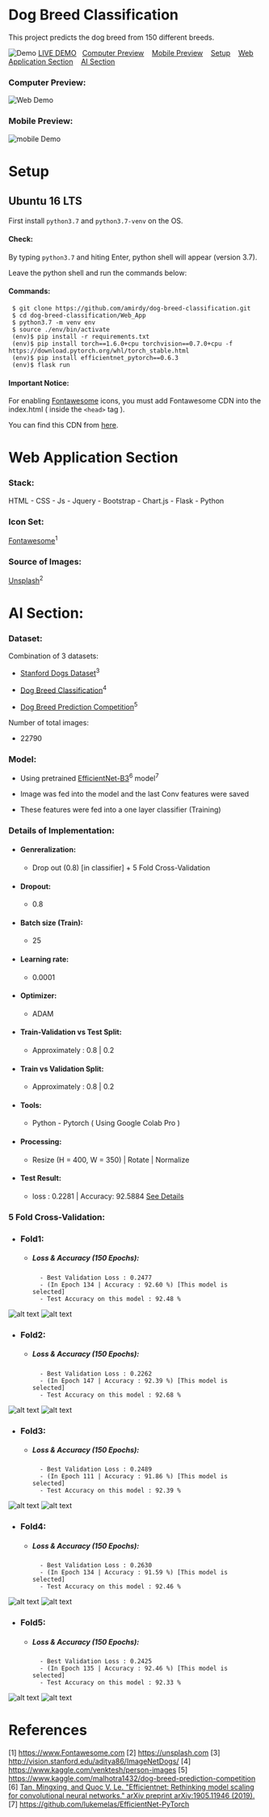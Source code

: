 # Dog Breed Classification

This project predicts  the dog breed from 150 different breeds.

![Demo](README_Files/Demo.png)
<ins>[LIVE DEMO]()</ins>&nbsp;&nbsp;&nbsp;<ins>[Computer Preview](#computer-preview)</ins>&nbsp;&nbsp;&nbsp;
<ins>[Mobile Preview](#mobile-preview)</ins>&nbsp;&nbsp;&nbsp;
<ins>[Setup](#Setup)</ins>&nbsp;&nbsp;&nbsp;
<ins>[Web Application Section](#web-application-section)</ins>&nbsp;&nbsp;&nbsp;
<ins>[AI Section](#ai-section)</ins>
&nbsp;&nbsp;&nbsp;
### Computer Preview: 
![Web Demo](README_Files/web.gif)

### Mobile Preview:
![mobile Demo](README_Files/mobile.gif)

# Setup
## Ubuntu 16 LTS
First install `python3.7` and `python3.7-venv` on the OS.

#### Check:

By typing `python3.7` and hiting Enter, python shell will appear (version 3.7).

Leave the python shell and run the commands below:

#### Commands:

```
 $ git clone https://github.com/amirdy/dog-breed-classification.git 
 $ cd dog-breed-classification/Web_App
 $ python3.7 -m venv env 
 $ source ./env/bin/activate
 (env)$ pip install -r requirements.txt
 (env)$ pip install torch==1.6.0+cpu torchvision==0.7.0+cpu -f https://download.pytorch.org/whl/torch_stable.html
 (env)$ pip install efficientnet_pytorch==0.6.3
 (env)$ flask run
 ```
 #### Important Notice: 
 For enabling [Fontawesome](https://www.Fontawesome.com) icons, you must add Fontawesome CDN into the index.html ( inside the `<head>` tag ).
 
 You can find this CDN from [here](https://fontawesome.com/account/cdn).
# Web Application Section 
  
### Stack:

HTML - CSS - Js - Jquery - Bootstrap - Chart.js - Flask - Python 

### Icon Set:
[Fontawesome](https://www.Fontawesome.com)<sup>1</sup>

### Source of Images: 
[Unsplash](https://unsplash.com/)<sup>2</sup>

# AI Section: 

### Dataset:

Combination of 3 datasets:

- [Stanford Dogs Dataset](http://vision.stanford.edu/aditya86/ImageNetDogs/)<sup>3</sup>

- [Dog Breed Classification](https://www.kaggle.com/venktesh/person-images)<sup>4</sup>

- [Dog Breed Prediction Competition](https://www.kaggle.com/malhotra1432/dog-breed-prediction-competition)<sup>5</sup>

Number of total images:
- 22790

### Model:
- Using pretrained [EfficientNet-B3](https://arxiv.org/abs/1905.11946)<sup>6</sup> model<sup>7</sup>

- Image was fed into the model and the last Conv features were saved

- These features were fed into a one layer classifier (Training)

### Details of Implementation:
- #### Genreralization: 
   - Drop out (0.8) \[in classifier\] + 5 Fold Cross-Validation
- #### Dropout: 
   - 0.8
- #### Batch size (Train): 
   - 25 
- #### Learning rate: 
   - 0.0001
- #### Optimizer: 
   - ADAM
- #### Train-Validation vs Test Split: 
   - Approximately : 0.8 | 0.2 
- #### Train vs Validation Split: 
   - Approximately : 0.8 | 0.2 
- #### Tools: 
   - Python - Pytorch ( Using Google Colab Pro )
- #### Processing: 
   - Resize (H = 400, W = 350) | Rotate | Normalize
- #### Test Result: 
   - loss : 0.2281  | Accuracy: 92.5884 <ins>[See Details](README_Files/Test_Acc.txt)</ins>

### 5 Fold Cross-Validation:

- ### Fold1:
  - ##### Loss & Accuracy (150 Epochs):
          - Best Validation Loss : 0.2477
          - (In Epoch 134 | Accuracy : 92.60 %) [This model is selected]
          - Test Accuracy on this model : 92.48 %

![alt text](README_Files/loss1.png) ![alt text](README_Files/acc1.png)
- ### Fold2:
  - ##### Loss & Accuracy (150 Epochs):
          - Best Validation Loss : 0.2262
          - (In Epoch 147 | Accuracy : 92.39 %) [This model is selected]  
          - Test Accuracy on this model : 92.68 %
![alt text](README_Files/loss2.png) ![alt text](README_Files/acc2.png)
- ### Fold3:
  - ##### Loss & Accuracy (150 Epochs):
          - Best Validation Loss : 0.2489
          - (In Epoch 111 | Accuracy : 91.86 %) [This model is selected]
          - Test Accuracy on this model : 92.39 %
![alt text](README_Files/loss3.png) ![alt text](README_Files/acc3.png)
- ### Fold4:
  - ##### Loss & Accuracy (150 Epochs):
          - Best Validation Loss : 0.2630
          - (In Epoch 134 | Accuracy : 91.59 %) [This model is selected]
          - Test Accuracy on this model : 92.46 %
![alt text](README_Files/loss4.png) ![alt text](README_Files/acc4.png)
- ### Fold5:
  - ##### Loss & Accuracy (150 Epochs):
          - Best Validation Loss : 0.2425
          - (In Epoch 135 | Accuracy : 92.46 %) [This model is selected]
          - Test Accuracy on this model : 92.33 %
![alt text](README_Files/loss5.png) ![alt text](README_Files/acc5.png)

# References
[1] https://www.Fontawesome.com
[2] https://unsplash.com
[3] http://vision.stanford.edu/aditya86/ImageNetDogs/
[4] https://www.kaggle.com/venktesh/person-images
[5] https://www.kaggle.com/malhotra1432/dog-breed-prediction-competition
[6] [Tan, Mingxing, and Quoc V. Le. "Efficientnet: Rethinking model scaling for convolutional neural networks." arXiv preprint arXiv:1905.11946 (2019).](https://arxiv.org/abs/1905.11946)
[7] https://github.com/lukemelas/EfficientNet-PyTorch




